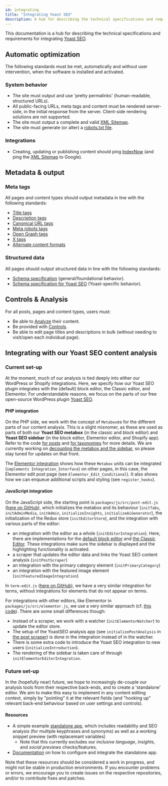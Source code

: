 ```yaml
---
id: integrating
title: "Integrating Yoast SEO"
description: A hub for describing the technical specifications and requirements for integrating Yoast SEO.
---
```

This documentation is a hub for describing the technical specifications and requirements for integrating [Yoast SEO](https://yoast.com/wordpress/plugins/seo/).

## Automatic optimization
The following standards must be met, automatically and without user intervention, when the software is installed and activated.
### System behavior
* The site must output and use 'pretty permalinks' (human-readable, structured URLs).
* All public-facing URLs, meta tags and content must be rendered server-side, in the initial response from the server. Client-side rendering solutions are not supported.
* The site must output a complete and valid [XML Sitemap](features/xml-sitemaps/functional-specification.md).
* The site must generate (or alter) a [robots.txt file](features/robots-txt/functional-specification.md).

### Integrations
* Creating, updating or publishing content should ping [IndexNow](features/integrations/indexnow.md) (and ping the [XML Sitemap](features/xml-sitemaps/functional-specification.md) to Google).
## Metadata & output
### Meta tags
All pages and content types should output metadata in line with the following standards:

* [Title tags](features/seo-tags/titles/functional-specification.md)
* [Description tags](features/seo-tags/descriptions/functional-specification.md)
* [Canonical URL tags](features/seo-tags/canonical-urls/functional-specification.md)
* [Meta robots tags](features/seo-tags/meta-robots/functional-specification.md)
* [Open Graph tags](features/opengraph/functional-specification.md)
* [X tags](features/twitter/functional-specification.md)
* [Alternate content formats](/features/alternate-formats/)

### Structured data
All pages should output structured data in line with the following standards:

* [Schema specification](features/schema/functional-specification.md) (general/foundational behavior).
* [Schema specification for Yoast SEO](features/schema/plugins/yoast-seo.md) (Yoast-specific behavior).

## Controls & Analysis
For all posts, pages and content types, users must:

* Be able to [Analyze](features/analysis/overview.md) their content.
* Be provided with [Controls](features/controls/overview.md).
* Be able to edit page titles and descriptions in bulk (without needing to visit/open each individual page).

## Integrating with our Yoast SEO content analysis

### Current set-up

At the moment, much of our analysis is tied deeply into either our WordPress or Shopify integrations.
Here, we specify how our Yoast SEO plugin integrates with the (default) block editor, the Classic editor, and Elementor. 
For understandable reasons, we focus on the parts of our free open-source WordPress plugin [Yoast SEO](https://github.com/Yoast/wordpress-seo).

#### PHP integration

On the PHP side, we work with the concept of `Metabox`es for the different parts of our content analysis. This is a slight misnomer, as these are used as parts of both our **Yoast SEO metabox** (in the classic and block editor) and **Yoast SEO sidebar** (in the block editor, Elementor editor, and Shopify app). Refer to the code [for posts](https://github.com/Yoast/wordpress-seo/tree/trunk/admin/metabox/class-metabox.php) and [for taxonomies](https://github.com/Yoast/wordpress-seo/tree/trunk/admin/taxonomy/class-taxonomy-metabox.php) for more details. We are currently working on [decoupling the metabox and the sidebar](https://github.com/Yoast/wordpress-seo/issues/20866), so please stay tuned for updates on that front. 

The [Elementor integration](https://github.com/Yoast/wordpress-seo/tree/trunk/src/integrations/third-party/elementor.php) shows how these `Metabox` units can be integrated (`implements Integration_Interface`) on other pages, in this case, the Elementor edit post page (see `Elementor_Edit_Conditional`). It also shows how we can enqueue additional scripts and styling (see `register_hooks`).

#### JavaScript integration

On the JavaScript side, the starting point is `packages/js/src/post-edit.js` ([here on GitHub](https://github.com/Yoast/wordpress-seo/tree/trunk/packages/js/src/post-edit.js)), which initializes the metabox and its behaviour (`initTabs`, `initAdminMedia`, `initAdmin`, `initializeInsights`, `initializeAiGenerator`), the initialization of the Redux store (`initEditorStore`), and the integration with various parts of the editor:
* an integration with the editor as a whole (`initEditorIntegration`). Here, there are implementations for the [default block editor](https://github.com/Yoast/wordpress-seo/tree/trunk/packages/js/src/initializers/block-editor-integration.js) and [the Classic Editor](https://github.com/Yoast/wordpress-seo/tree/trunk/packages/js/src/initializers/classic-editor-integration.js). These integrations make sure the sidebar is displayed and the highlighting functionality is activated. 
* a scraper that updates the editor data and links the Yoast SEO content analysis (`initPostScraper`)
* an integration with the primary category element (`initPrimaryCategory`)
* an integration with the featured image element (`initFeaturedImageIntegration`)

In `term-edit.js` ([here on GitHub](https://github.com/Yoast/wordpress-seo/tree/trunk/packages/js/src/term-edit.js)), we have a very similar integration for terms, without integrations for elements that do not appear on terms. 

For integrations with other editors, like Elementor in `packages/js/src/elementor.js`, we use a very similar approach (cf. [this code](https://github.com/Yoast/wordpress-seo/tree/trunk/packages/js/src/elementor.js)). There are some small differences though: 
- Instead of a scraper, we work with a watcher (`initElementorWatcher`) to update the editor store.
- The setup of the YoastSEO analysis app (see `initializePostAnalysis` in [the post scraper](https://github.com/Yoast/wordpress-seo/tree/trunk/packages/js/src/initializers/post-scraper.js)) is done in the integration instead of in the watcher.
- There is some extra code to introduce the Yoast SEO integration to new users (`initializeIntroduction`).
- The rendering of the sidebar is taken care of through `initElementorEditorIntegration`.

### Future set-up

In the (hopefully near) future, we hope to increasingly de-couple our analysis tools from their respective back-ends, and to create a 'standalone' editor. 
We aim to make this easy to implement in any content editing context, simply by "pointing" it at the relevant fields (and "hooking up" relevant back-end behaviour based on user settings and controls).

#### Resources

* A simple example [standalone app](https://github.com/Yoast/wordpress-seo/tree/feature/agnostic-analysis/apps/seo-integration), which includes readability and SEO analysis (for multiple keyphrases and synonyms) as well as a working snippet preview (with replacemant variables)
  * Note that this currently excludes our *inclusive language*, *insights*, and *social previews* checks/features.
* [Documentation](https://github.com/Yoast/wordpress-seo/tree/feature/agnostic-analysis/packages/seo-integration) on how to configure and integrate the standalone app.

Note that these resources should be considered a work in progress, and might not be stable in production environments.
If you encounter problems or errors, we encourage you to create issues on the respective repositories, and/or to contribute fixes and patches.
